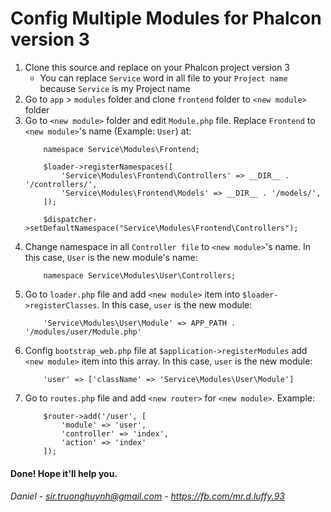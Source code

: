 # Config Multiple Modules for Phalcon version 3
1. Clone this source and replace on your Phalcon project version 3
    * You can replace `Service` word in all file to your `Project name` because `Service` is my Project name
2. Go to `app` > `modules` folder and clone `frontend` folder to `<new module>` folder
3. Go to `<new module>` folder and edit `Module.php` file. Replace `Frontend` to `<new module>`'s name (Example: `User`) at:
    ```vim
        namespace Service\Modules\Frontend;
    ```
    ```vim
        $loader->registerNamespaces([
            'Service\Modules\Frontend\Controllers' => __DIR__ . '/controllers/',
            'Service\Modules\Frontend\Models' => __DIR__ . '/models/',
        ]);
    ```
    ```vim
        $dispatcher->setDefaultNamespace("Service\Modules\Frontend\Controllers");
    ```
4. Change namespace in all `Controller file` to `<new module>`'s name. In this case, `User` is the new module's name:
    ```vim
        namespace Service\Modules\User\Controllers;
    ```
5. Go to `loader.php` file and add `<new module>` item into `$loader->registerClasses`. In this case, `user` is the new module:
    ```vim
        'Service\Modules\User\Module' => APP_PATH . '/modules/user/Module.php'
    ```
6. Config `bootstrap_web.php` file at `$application->registerModules` add `<new module>` item into this array. In this case, `user` is the new module:
    ```vim
        'user' => ['className' => 'Service\Modules\User\Module']
    ```
7. Go to `routes.php` file and add `<new router>` for `<new module>`. Example:
    ```vim
        $router->add('/user', [
            'module' => 'user',
            'controller' => 'index',
            'action' => 'index'
        ]);
    ```
#### Done! Hope it'll help you.
###### Daniel - sir.truonghuynh@gmail.com - https://fb.com/mr.d.luffy.93